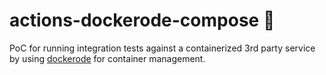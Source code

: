 # actions-dockerode-compose 🐳

PoC for running integration tests against a containerized 3rd party service by using [dockerode](https://github.com/apocas/dockerode) for container management.
